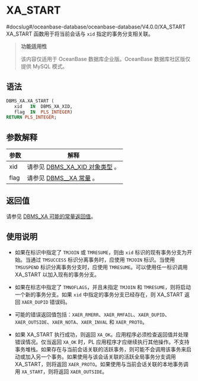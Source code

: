XA_START 
=============================
#docslug#/oceanbase-database/oceanbase-database/V4.0.0/XA_START
XA_START 函数用于将当前会话与 `xid` 指定的事务分支相关联。


>**功能适用性**
>
>该内容仅适用于 OceanBase 数据库企业版。OceanBase 数据库社区版仅提供 MySQL 模式。

语法 
-----------

```sql
DBMS_XA.XA_START (
   xid   IN  DBMS_XA_XID,    
   flag  IN  PLS_INTEGER)  
RETURN PLS_INTEGER;
```



参数解释 
-------------



| **参数** |                                  **解释**                                   |
|--------|---------------------------------------------------------------------------|
| xid    | 请参见 [DBMS_XA_XID 对象类型](3.the-type-of-the-dbms_xa_xid-object.md) 。 |
| flag   | 请参见 [DBMS__XA 常量](2.dbms_xa-constant.md) 。     |



返回值 
------------

请参见 [DBMS_XA 可能的常量返回值](2.dbms_xa-constant.md)。

使用说明 
-------------------------

* 如果在标识中指定了 `TMJOIN` 或 `TMRESUME`，则由 `xid` 标识的现有事务分支为开始。当通过 `TMSUCCESS` 标识分离事务时，应使用 `TMJOIN` 标识。当使用 `TMSUSPEND` 标识分离事务分支时，应使用 `TMRESUME`。可以使用任一标识调用 XA_START 以加入现有的事务分支。

  

* 如果在标志中指定了 `TMNOFLAGS`，并且未指定 `TMJOIN` 和 `TMRESUME`，则将启动一个新的事务分支。如果 `xid` 中指定的事务分支已经存在，则 XA_START 返回 `XAER_DUPID` 错误码。

  

* 可能的错误返回值包括：`XAER_RMERR`、`XAER_RMFAIL`、`XAER_DUPID`、`XAER_OUTSIDE`、`XAER_NOTA`、`XAER_INVAL` 和 `XAER_PROTO`。

  

* 如果 XA_START 执行成功，则返回 `XA_OK`。应用程序必须检查返回值并处理错误情况。仅当返回 `XA_OK` 时，PL 应用程序才应继续执行其他操作。不支持事务堆栈。如果存在与当前会话关联的活跃事务，则可能不会调用该事务来启动或加入另一个事务。如果使用与该会话关联的活跃全局事务分支调用 XA_START，则将返回 `XAER_PROTO`。如果使用与当前会话关联的本地事务调用 `XA_START`，则将返回 `XAER_OUTSIDE`。

  




